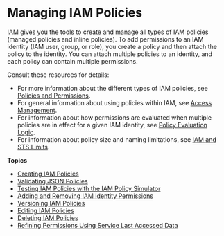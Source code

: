# Managing IAM Policies<a name="access_policies_manage"></a>

IAM gives you the tools to create and manage all types of IAM policies \(managed policies and inline policies\)\. To add permissions to an IAM identity \(IAM user, group, or role\), you create a policy and then attach the policy to the identity\. You can attach multiple policies to an identity, and each policy can contain multiple permissions\.

Consult these resources for details:
+ For more information about the different types of IAM policies, see [Policies and Permissions](access_policies.md)\. 
+ For general information about using policies within IAM, see [Access Management](access.md)\.
+ For information about how permissions are evaluated when multiple policies are in effect for a given IAM identity, see [Policy Evaluation Logic](reference_policies_evaluation-logic.md)\.
+ For information about policy size and naming limitations, see [IAM and STS Limits](reference_iam-limits.md)\.

**Topics**
+ [Creating IAM Policies](access_policies_create.md)
+ [Validating JSON Policies](access_policies_policy-validator.md)
+ [Testing IAM Policies with the IAM Policy Simulator](access_policies_testing-policies.md)
+ [Adding and Removing IAM Identity Permissions](access_policies_manage-attach-detach.md)
+ [Versioning IAM Policies](access_policies_managed-versioning.md)
+ [Editing IAM Policies](access_policies_manage-edit.md)
+ [Deleting IAM Policies](access_policies_manage-delete.md)
+ [Refining Permissions Using Service Last Accessed Data](access_policies_access-advisor.md)